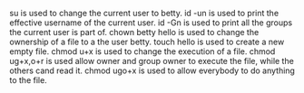 su is used to change the current user to betty.
id -un is used to print the effective username of the current user.
id -Gn is used to print all the groups the current user is part of.
chown betty hello is used to change the ownership of a file to a the user betty.
touch hello is used to create a new empty file.
chmod u+x is used to change the execution of a file.
chmod ug+x,o+r is used allow owner and group owner to execute the file, while the others cand read it.
chmod ugo+x is used to allow everybody to do anything to the file.

